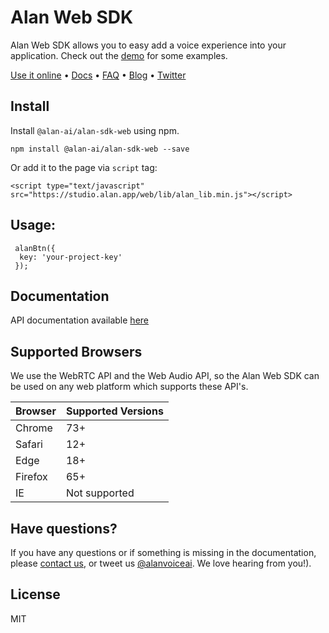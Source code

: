 
Alan Web SDK
======
Alan Web SDK allows you to easy add a voice experience into your application. Check out the [demo](https://alan-ai.github.io/alan-sdk-web/) for some examples.

[Use it online](https://alan-ai.github.io/alan-sdk-web/) •
[Docs](https://alan.app/docs/intro.html) • [FAQ](https://alan.app/docs/additional/faq.html) •
[Blog](https://alan.app/blog/) • [Twitter](https://twitter.com/alanvoiceai)

## Install
Install `@alan-ai/alan-sdk-web` using npm.

```npm install @alan-ai/alan-sdk-web --save```

Or add it to the page via `script` tag:

 ```<script type="text/javascript" src="https://studio.alan.app/web/lib/alan_lib.min.js"></script>```

## Usage:
```
 alanBtn({
  key: 'your-project-key'
 });
```

## Documentation
  
API documentation available [here](https://alan.app/docs/intro.html)

## Supported Browsers
We use the WebRTC API and the Web Audio API, so the Alan Web SDK can be used on any web platform which supports these API's.

|Browser|Supported Versions|
|--|--|
|Chrome|73+|
|Safari|12+|
|Edge|18+|
|Firefox |65+|
|IE |Not supported|

## Have questions?
If you have any questions or if something is missing in the documentation, please [contact us](mailto:support@alan.app), or tweet us [@alanvoiceai](https://twitter.com/alanvoiceai). We love hearing from you!).

## License
MIT
